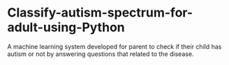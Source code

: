 # Classify-autism-spectrum-for-adult-using-Python

A machine learning system developed for parent to check if their child has autism or not by answering questions that related to the disease.
